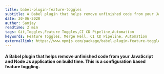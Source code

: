 ```yaml
---
title: babel-plugin-feature-toggles
subtitle: A Babel plugin that helps remove unfinished code from your JavaScript and Node Js application on build time. This is a configuration based feature toggling.
date: 20-06-2020
auther: Sanjay
readtime: 2 min
tags: Git,Toggles,Feature Toggles,CI CD Pipeline,Automation
keywords: Feature Toggles, Merge Hell, CI CD Pipeline, Automation
externallink: https://www.npmjs.com/package/babel-plugin-feature-toggles
---
```


#### A Babel plugin that helps remove unfinished code from your JavaScript and Node Js application on build time. This is a configuration based feature toggling.

